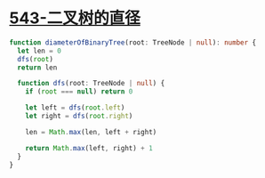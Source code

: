 # [543-二叉树的直径](https://leetcode-cn.com/problems/diameter-of-binary-tree/)

```ts
function diameterOfBinaryTree(root: TreeNode | null): number {
  let len = 0
  dfs(root)
  return len

  function dfs(root: TreeNode | null) {
    if (root === null) return 0

    let left = dfs(root.left)
    let right = dfs(root.right)

    len = Math.max(len, left + right)

    return Math.max(left, right) + 1
  }
}
```
